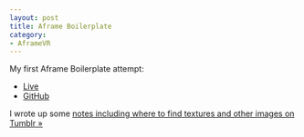 ```yaml
---
layout: post
title: Aframe Boilerplate
category:
- AframeVR
---
```


My first Aframe Boilerplate attempt:

* [Live](http://projects.bmannconsulting.com/aframe-boilerplate/)
* [GitHub](http://github.com/bmann/aframe-boilerplate)

I wrote up some [notes including where to find textures and other images on Tumblr »](http://tumblr.bmannconsulting.com/post/135664145908/im-messing-around-with-aframevr-and-learning)